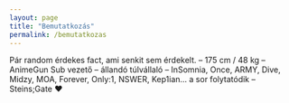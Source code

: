 ```yaml
---
layout: page
title: "Bemutatkozás"
permalink: /bemutatkozas
---
```

Pár random érdekes fact, ami senkit sem érdekelt.
– 175 cm / 48 kg
– AnimeGun Sub vezető
– állandó túlvállaló
– InSomnia, Once, ARMY, Dive, Midzy, MOA, Forever, Only:1, NSWER, Kep1ian… a sor folytatódik
– Steins;Gate ❤
